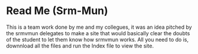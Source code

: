 # Read Me (Srm-Mun)
This is a team work done by me and my collegues, it was an idea pitched by the srmvmun delegates to make a site that would basically clear the doubts of the student to let them know how srmvmun works.
All you need to do is, downnload all the files and run the Index file to view the site.
